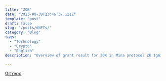 ```yaml
---
title: "ZOK" 
date: "2023-08-30T23:46:37.121Z"
template: "post"
draft: false
slug: "/posts/dNFTs/"
category: "Blog"
tags:
  - "Technology"
  - "Crypto"
  - "English"
description: "Overview of grant result for ZOK in Mina protocol ZK Ignite cohort one."

---
```


<!-- ![ocean-rio](/dynamic.jpg) -->

[Git repo](https://github.com/scammi/DynamicNFT/blob/main/src/DynamicDataNft.sol).
